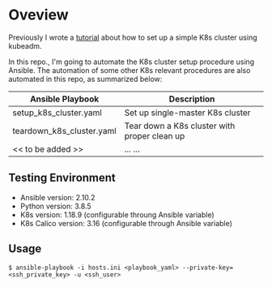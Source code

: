 # Oveview

Previously I wrote a [tutorial](https://github.com/yabinmeng/dseutilities/blob/master/documents/tutorial/k8s/kubeadm_install.md) about how to set up a simple K8s cluster using kubeadm. 

In this repo., I'm going to automate the K8s cluster setup procedure using Ansible. The automation of some other K8s relevant procedures are also automated in this repo, as summarized below:

| Ansible Playbook | Description |
|------------------|-------------|
| setup_k8s_cluster.yaml| Set up single-master K8s cluster |
| teardown_k8s_cluster.yaml | Tear down a K8s cluster with proper clean up |
| << to be added >> | ... ... |

## Testing Environment

* Ansible version: 2.10.2
* Python version: 3.8.5 
* K8s version: 1.18.9 (configurable throung Ansible variable)
* K8s Calico version: 3.16 (configurable through Ansible variable)

## Usage

```
$ ansible-playbook -i hosts.ini <playbook_yaml> --private-key=<ssh_private_key> -u <ssh_user>
```